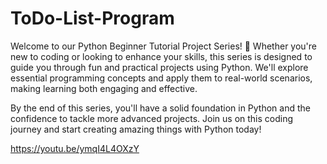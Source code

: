 # ToDo-List-Program

Welcome to our Python Beginner Tutorial Project Series! 🚀 Whether you're new to coding or looking to enhance your skills, this series is designed to guide you through fun and practical projects using Python. We'll explore essential programming concepts and apply them to real-world scenarios, making learning both engaging and effective.

By the end of this series, you'll have a solid foundation in Python and the confidence to tackle more advanced projects. Join us on this coding journey and start creating amazing things with Python today!


https://youtu.be/ymqI4L4OXzY
